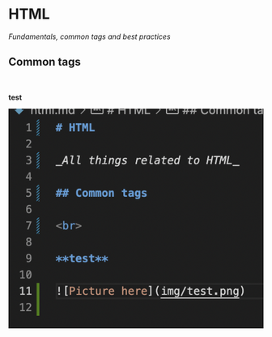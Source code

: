 # HTML

_Fundamentals, common tags and best practices_

## Common tags

<br>

**test**

![Picture here](img/test.png)
